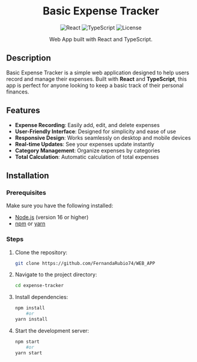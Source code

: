 <h1 align=center>Basic Expense Tracker</h1>

<p align="center">
  <img src="https://img.shields.io/badge/React-18.x-blue?logo=react" alt="React">
  <img src="https://img.shields.io/badge/TypeScript-5.x-blue?logo=typescript" alt="TypeScript">
  <img src="https://img.shields.io/badge/License-MIT-green" alt="License">
</p>

<p align=center>Web App built with React and TypeScript.</p>

## Description

Basic Expense Tracker is a simple web application designed to help users record and manage their expenses. Built with **React** and **TypeScript**, this app is perfect for anyone looking to keep a basic track of their personal finances.

## Features

- **Expense Recording**: Easily add, edit, and delete expenses
- **User-Friendly Interface**: Designed for simplicity and ease of use
- **Responsive Design**: Works seamlessly on desktop and mobile devices
- **Real-time Updates**: See your expenses update instantly
- **Category Management**: Organize expenses by categories
- **Total Calculation**: Automatic calculation of total expenses

## Installation

### Prerequisites

Make sure you have the following installed:
- [Node.js](https://nodejs.org/) (version 16 or higher)
- [npm](https://www.npmjs.com/) or [yarn](https://yarnpkg.com/)

### Steps

1. Clone the repository:
   ```bash
   git clone https://github.com/FernandaRubio74/WEB_APP
2. Navigate to the project directory:
	```bash
 	cd expense-tracker
3. Install dependencies:
	```bash
 	npm install
		#or
	yarn install
4. Start the development server:
	```bash
	npm start
 		#or
	yarn start
